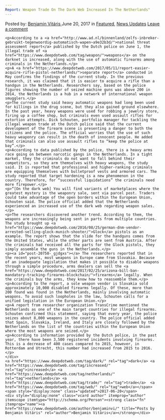 ```yaml
---
Report: Weapon Trade On The Dark Web Increased In The Netherlands"
---
```

<article class="post-listing post-20750 post type-post status-publish format-standard has-post-thumbnail hentry  tag-dark tag-increased tag-netherlands tag-trade tag-weapon tag-web">
    <div class="post-inner">
        <span>Posted by: <a href="https://www.deepdotweb.com/author/benjaminvi/" title="">Benjamin Vitáris </a></span>
    <span>June 20, 2017</span>
    <span>in <a href="https://www.deepdotweb.com/category/deepdot-news/" rel="category tag">Featured</a>, <a href="https://www.deepdotweb.com/category/news-updates/" rel="category tag">News Updates</a></span>
    <span><a href="https://www.deepdotweb.com/2017/06/20/weapon-trade-on-the-dark-web-increased-in-the-netherlands/#respond">Leave a comment</a></span>
    </p>
    <div class="clear"></div>
    
    <p>According to a <a href="http://www.ad.nl/binnenland/zelfs-inbreker-gebruikt-tegenwoordig-automatisch-wapen~a9e32b3d/">national threat assessment report</a> published by the Dutch police on June 1, the illegal trade of <a href="https://www.deepdotweb.com/tag/weapon/">weapons</a> on the darknet is increased, along with the use of automatic firearms among criminals in the Netherlands.</p>
    <p>A <a href="https://www.deepdotweb.com/2017/05/11/report-easier-acquire-rifle-pistol-netherlands/">separate report</a> conducted in May confirms the findings of the current study. In the previous research, it was claimed that it is easier to acquire a rifle than a handgun in the Netherlands. Researchers say, based on the police figures showing the number of seized machine guns was above 200 in 2014, the Netherlands is a hub in a network of international weapon smugglers.</p>
    <p>The current study said heavy automatic weapons had long been used for killings in the drug scene, but they also gained ground elsewhere. In the past year, heavy weapons were used for robbing a jewelry store, firing up a coffee shop, but criminals even used assault rifles for extortion attempts. Dick Schouten, portfolio manager for tackling the illegal weapon trade at the Dutch police said that the current development of the firearm scene is presenting a danger to both the citizens and the police. The official worries that the use of such heavy weaponry can result in the death of innocent people. He added that criminals can also use assault rifles to “keep the police at bay”.</p>
    <p>According to data published by the police, there is a heavy arms race going on between narcotic gangs in the Netherlands. In a tight market, they the criminals do not want to fall behind their competitors, so they arm themselves with heavy weapons, the study said. It is reported that professional and higher-ranking criminals are equipping themselves with bulletproof vests and armored cars. The study reported that target hardening is a new phenomenon in the country. Therefore, for “successful liquidations” the criminals need more firepower.</p>
    <p>“[On the dark web] You will find variants of marketplaces where the greatest mystery is the weaponry sale, sent via parcel post. Traders could take advantage of the open borders within the European Union, Schouten said. The police official added that the Netherlands experienced an increased use of the dark web regarding weapon sales.</p>
    <p>The researchers discovered another trend. According to them, the weapons are increasingly being sent in parts from multiple countries. The study brought up <a href="https://www.deepdotweb.com/2016/08/25/german-dnm-vendor-arrested-selling-glock-munich-shooter/">Glock</a> pistols as an example. The report shows that the slide for the handguns comes from the United States, while the other parts are sent from Austria. After the criminals had received all the parts for the Glock pistols, they simply assemble the guns in the Netherlands.</p>
    <p><a id="post-20750-_gjdgxs"></a> The researchers reported that in the recent years, most weapons in Europe came from Slovakia. Because of an inadequate legislation that makes it possible to disable weapons through a simple procedure, arms dealers can sell the <a href="https://www.deepdotweb.com/2017/02/25/arizona-bill-ban-mandatory-tracking-firearms-blockchain/">firearms</a> legally. When the criminals buy the arms, they know how to reassemble them.</p>
    <p>According to the report, a sole weapon vendor is Slovakia sold approximately 10,000 disabled firearms legally. Of these, more than 200 found was found in the Netherlands, mainly involving automatic weapons. To avoid such loopholes in the law, Schouten calls for a unified legislation in the European Union.</p>
    <p>A report from researcher organization TransCrime mentioned the Netherlands as one of the main target countries for illegal firearms. Schouten confirmed this statement, saying that every year, the police seizes about 8,000 weapons in the country. The police official added that Spain, Slovakia, Ireland, and Italy are closely followed by the Netherlands on the list of the countries within the European Union where the most weapons are seized.</p>
    <p>According to information provided by the Dutch police, in the past year, there have been 3,500 registered incidents involving firearms. This is a decrease of 400 cases compared to 2015, however, in Rotterdam and Utrecht, this number had increased from 2015 to 2016.</p>
    </div>
    <a href="https://www.deepdotweb.com/tag/dark/" rel="tag">dark</a> <a href="https://www.deepdotweb.com/tag/increased/" rel="tag">increased</a> <a href="https://www.deepdotweb.com/tag/netherlands/" rel="tag">netherlands</a> <a href="https://www.deepdotweb.com/tag/trade/" rel="tag">trade</a>  <a href="https://www.deepdotweb.com/tag/web/" rel="tag">web</a></span> <span style="display:none" class="updated">2017-06-20</span>
    <div style="display:none" class="vcard author" itemprop="author" itemscope itemtype="http://schema.org/Person"><strong class="fn" itemprop="name"><a href="https://www.deepdotweb.com/author/benjaminvi/" title="Posts by Benjamin Vitáris" rel="author">Benjamin Vitáris</a></strong></div>
    
